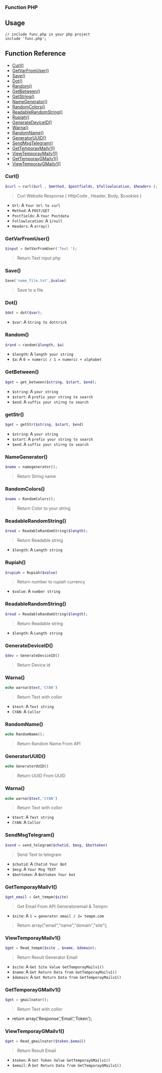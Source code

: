 ### Function PHP

## Usage

```
// include func.php in your php project
include 'func.php';
```

## Function Reference
* [Curl()](#Curl)
* [GetVarFromUser()](#GetVarFromUser)
* [Save()](#Save)
* [Dot()](#Dot)
* [Random()](#Random)
* [GetBetween()](#GetBetween)
* [GetString()](#GetStr)
* [NameGenerator()](#NameGenerator)
* [RandomColors()](#randomColors)
* [ReadableRandomString()](#ReadableRandomString)
* [Rupiah()](#Rupiah)
* [GenerateDeviceID()](#GenDeviceId)
* [Warna()](#Warna)
* [RandomName()](#RandomName)
* [GeneratorUUID()](#GeneratorUUID)
* [SendMsgTelegram()](#SendMsgTelegram)
* [GetTemporayMailv1()](#GetTemporaryMailv1)
* [ViewTemporayMailv1()](#ViewTemporaryMailv1)
* [GetTemporayGMailv1()](#GetTemporaryGMailv1)
* [ViewTemporayGMailv1()](#GetTemporaryMailv1)

### Curl()
  ```php
  $curl = curl($url , $method, $postfields, $followlocation, $headers );
  ```
  > Curl Website Response ( HttpCode , Header, Body, $cookies )
  - `Url`: A `Your Url to curl`
  - `Method`: A `POST/GET`
  - `Postfields`: A `Your Postdata`
  - `Followlocation`: A `1/null`
  - `Headers`: A `array()`

### GetVarFromUser()
  ```php
  $input = GetVarFromUser('Text '); 
  ```
> Return Text input php

### Save()
  ```php
  Save('name_file.txt',$value)
  ```
> Save to a file

### Dot()
  ```php
  $dot = dot($var);
  ```
- `$var`: A `String to dottrick`

### Random()
  ```php
  $rand = random($length, $a)
  ```
- `$length`: A `length your string`
- `$a`: A `0 = numeric / 1 = numeric + alphabet`

### GetBetween()
  ```php
  $get = get_between($string, $start, $end);
  ```
- `$string`: A `your string`
- `$start`: A `prefix your string to search`
- `$end`: A `suffix your stirng to search`

### getStr()
  ```php
  $get = getStr($string, $start, $end)
  ```
- `$string`: A `your string`
- `$start`: A `prefix your string to search`
- `$end`: A `suffix your stirng to search`


### NameGenerator()
  ```php
  $name = namegenerator();
  ```
> Return String name


### RandomColors()
  ```php
  $name = RandomColors();
  ```
> Return Color to your string

### ReadableRandomString()
  ```php
  $read = ReadableRandomString($length);
  ```
> Return Readable string
- `$length`: A `Length string`

### Rupiah()
  ```php
  $rupiah = Rupiah($value)
  ```
> Return number to rupiah currency
- `$value`: A `number string`

### ReadableRandomString()
  ```php
  $read = ReadableRandomString($length);
  ```
> Return Readable string
- `$length`: A `Length string`

### GenerateDeviceID()
  ```php
  $dev = GenerateDeviceID()
  ```
> Return Device id 

### Warna()
  ```php
  echo warna($text,'CYAN')
  ```
> Return Text with collor
- `$text`: A `Text string`
- `CYAN`: A `Collor`

### RandomName()
  ```php
  echo RandomName();
  ```
> Return Random Name From API

### GeneratorUUID()
  ```php
  echo GeneratorUUID()
  ```
> Return UUID From UUID

### Warna()
  ```php
  echo warna($text,'CYAN')
  ```
> Return Text with collor
- `$text`: A `Text string`
- `CYAN`: A `Collor`

### SendMsgTelegram()
  ```php
  $send = send_telegram($chatid, $msg, $bottoken)
  ```
> Send Text to telegram
- `$chatid`: A `Chatid Your Bot`
- `$msg`: A `Your Msg TEXT`
- `$bottoken`: A `Bottoken Your bot`


### GetTemporayMailv1()
  ```php
  $get_email = Get_tempm($site)
  ```
> Get Email From API Generatoremail & Tempm
- `$site`: A `1 = generator.email / 2= tempm.com`
> Return array("email","name","domain","site"); 

### ViewTemporayMailv1()
  ```php
  $get = Read_tempm($site , $name, $domain);
  ```
> Return Result Generator Email
- `$site`: A `Get Site Value GetTemporayMailv1() `
- `$name`: A `Get Return Data from GetTemporayMailv1() `
- `$domain`: A `Get Return Data from GetTemporayMailv1() `

### GetTemporayGMailv1()
  ```php
  $get = gmailnator();
  ```
> Return Text with collor
-   return array('Response','Email','Token');

### ViewTemporayGMailv1()
  ```php
  $get = Read_gmailnator($token,$email)
  ```
> Return Result Email
- `$token`: A `Get Token Value GetTemporayGMailv1() `
- `$email`: A `Get Return Data from GetTemporayGMailv1() `
